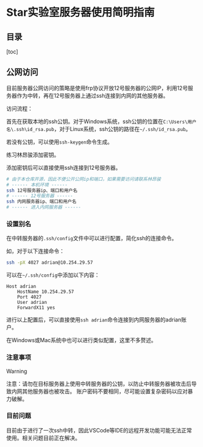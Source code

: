 # Star实验室服务器使用简明指南

## 目录

[toc]

## 公网访问

目前服务器公网访问的策略是使用frp协议开放12号服务器的公网IP，利用12号服务器作为中转，再在12号服务器上通过ssh连接到内网的其他服务器。

访问流程：

首先在获取本地的ssh公钥。对于Windows系统，ssh公钥的位置在`C:\Users\用户名\.ssh\id_rsa.pub`，对于Linux系统，ssh公钥的路径在`~/.ssh/id_rsa.pub`。

若没有公钥，可以使用`ssh-keygen`命令生成。

练习林昂骏添加密钥。

添加密钥后可以直接使用ssh连接到12号服务器。

```bash
# 由于本仓库开源，因此不便公开公网ip和端口，如果需要访问请联系林昂骏
# ------ 本机环境 ------
ssh 12号服务器ip、端口和用户名
# ------ 12号服务器 ------
ssh 内网服务器ip、端口和用户名
# ------ 进入内网服务器 ------
```

### 设置别名

在中转服务器的`.ssh/config`文件中可以进行配置，简化ssh的连接命令。

如，对于以下连接命令：

```bash
ssh -pX 4027 adrian@10.254.29.57
```

可以在`~/.ssh/config`中添加以下内容：

```config
Host adrian
    HostName 10.254.29.57
    Port 4027
    User adrian
    ForwardX11 yes
```
进行以上配置后，可以直接使用`ssh adrian`命令连接到内网服务器的adrian账户。

在Windows或Mac系统中也可以进行类似配置，这里不多赘述。

### 注意事项

> [!WARNING]
> 注意：请勿在目标服务器上使用中转服务器的公钥，以防止中转服务器被攻击后导致内网其他服务器也被攻击。
> 账户密码不要相同，尽可能设置复杂密码以应对暴力破解。

### 目前问题

目前由于进行了一次ssh中转，因此VSCode等IDE的远程开发功能可能无法正常使用。相关问题目前正在解决。
